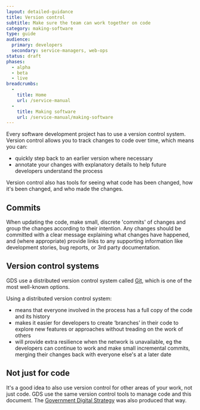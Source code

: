```yaml
---
layout: detailed-guidance
title: Version control
subtitle: Make sure the team can work together on code
category: making-software
type: guide
audience:
  primary: developers
  secondary: service-managers, web-ops
status: draft
phases:
  - alpha
  - beta
  - live
breadcrumbs:
  -
    title: Home
    url: /service-manual
  -
    title: Making software
    url: /service-manual/making-software
---
```


Every software development project has to use a version control system. Version control allows you to track changes to code over time, which means you can:

* quickly step back to an earlier version where necessary
* annotate your changes with explanatory details to help future developers understand the process

Version control also has tools for seeing what code has been changed, how it's been changed, and who made the changes.

## Commits

When updating the code, make small, discrete 'commits' of changes and group the changes according to their intention. Any changes should be committed with a clear message explaining what changes have happened, and (where appropriate) provide links to any supporting information like development stories, bug reports, or 3rd party documentation.

## Version control systems

GDS use a distributed version control system called [Git](http://git-scm.com/), which is one of the most well-known options.

Using a distributed version control system:

* means that everyone involved in the process has a full copy of the code and its history
* makes it easier for developers to create ‘branches’ in their code to explore new features or approaches without treading on the work of others
* will provide extra resilience when the network is unavailable, eg the developers can continue to work and make small incremental commits, merging their changes back with everyone else's at a later date

## Not just for code

It's a good idea to also use version control for other areas of your work, not just code. GDS use the same version control tools to manage code and this document. The [Government Digital Strategy](/government/publications/government-digital-strategy) was also produced that way.
